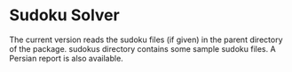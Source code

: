 # Sudoku Solver

The current version reads the sudoku files (if given) in the parent directory of the package.
sudokus directory contains some sample sudoku files.
A Persian report is also available.